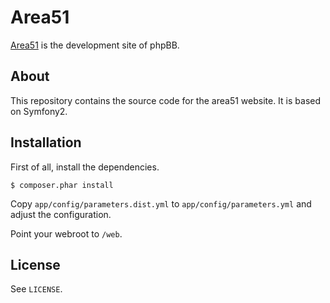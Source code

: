 # Area51

[Area51](http://area51.phpbb.com) is the development site of phpBB.

## About

This repository contains the source code for the area51 website. It is
based on Symfony2.

## Installation

First of all, install the dependencies.

    $ composer.phar install

Copy `app/config/parameters.dist.yml` to `app/config/parameters.yml`
and adjust the configuration.

Point your webroot to `/web`.

## License

See `LICENSE`.
